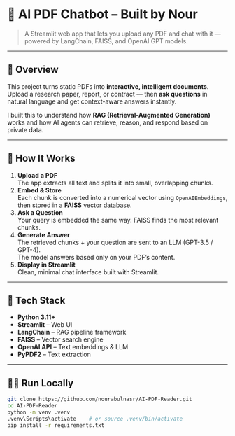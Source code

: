 # 📘 AI PDF Chatbot – Built by Nour

> A Streamlit web app that lets you upload any PDF and chat with it — powered by LangChain, FAISS, and OpenAI GPT models.

---

## 🚀 Overview
This project turns static PDFs into **interactive, intelligent documents**.  
Upload a research paper, report, or contract — then **ask questions** in natural language and get context-aware answers instantly.

I built this to understand how **RAG (Retrieval-Augmented Generation)** works and how AI agents can retrieve, reason, and respond based on private data.

---

## 🧠 How It Works
1. **Upload a PDF**  
   The app extracts all text and splits it into small, overlapping chunks.
2. **Embed & Store**  
   Each chunk is converted into a numerical vector using `OpenAIEmbeddings`, then stored in a **FAISS** vector database.
3. **Ask a Question**  
   Your query is embedded the same way. FAISS finds the most relevant chunks.
4. **Generate Answer**  
   The retrieved chunks + your question are sent to an LLM (GPT-3.5 / GPT-4).  
   The model answers based only on your PDF’s content.
5. **Display in Streamlit**  
   Clean, minimal chat interface built with Streamlit.

---

## 🧰 Tech Stack
- **Python 3.11+**
- **Streamlit** – Web UI  
- **LangChain** – RAG pipeline framework  
- **FAISS** – Vector search engine  
- **OpenAI API** – Text embeddings & LLM  
- **PyPDF2** – Text extraction  

---

## 🧑‍💻 Run Locally

```bash
git clone https://github.com/nourabulnasr/AI-PDF-Reader.git
cd AI-PDF-Reader
python -m venv .venv
.venv\Scripts\activate    # or source .venv/bin/activate
pip install -r requirements.txt
